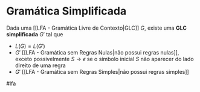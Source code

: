 # Gramática Simplificada

Dada uma [[LFA - Gramática Livre de Contexto|GLC]] $G$, existe uma **GLC simplificada** $G'$ tal que

- $L(G)=L(G')$
- $G'$ [[LFA - Gramática sem Regras Nulas|não possui regras nulas]], exceto possivelmente $S \to \epsilon$ se o símbolo inicial $S$ não aparecer do lado direito de uma regra
- $G'$ [[LFA - Gramática sem Regras Simples|não possui regras simples]]

#lfa

